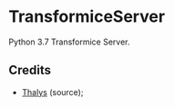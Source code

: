 # TransformiceServer
Python 3.7 Transformice Server.

## Credits
- [Thalys](https://github.com/thalysmarciobn/) (source);
